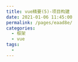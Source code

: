 ```yaml
---
title: vue精要(5)-项目构建
date: 2021-01-06 11:45:00
permalink: /pages/eaad8e/
categories: 
  - 框架
  - vue
tags: 
  - 
---
```

